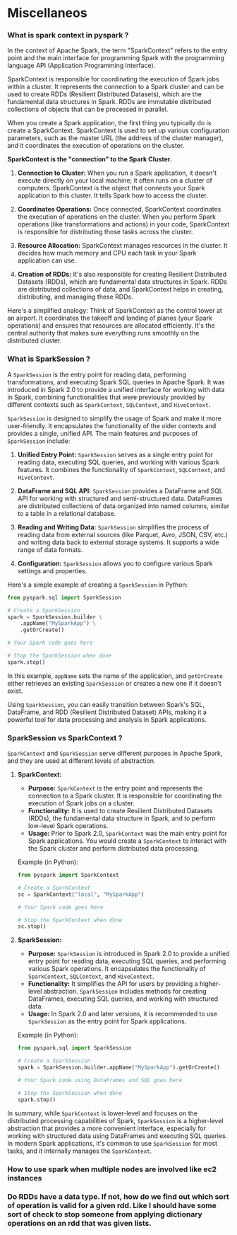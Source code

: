 # Miscellaneos

### What is spark context in pyspark ?
In the context of Apache Spark, the term "SparkContext" refers to the entry point and the main interface for programming Spark with the programming language API (Application Programming Interface). 

SparkContext is responsible for coordinating the execution of Spark jobs within a cluster. It represents the connection to a Spark cluster and can be used to create RDDs (Resilient Distributed Datasets), which are the fundamental data structures in Spark. RDDs are immutable distributed collections of objects that can be processed in parallel.

When you create a Spark application, the first thing you typically do is create a SparkContext. SparkContext is used to set up various configuration parameters, such as the master URL (the address of the cluster manager), and it coordinates the execution of operations on the cluster.

**SparkContext is the "connection" to the Spark Cluster.**

1. **Connection to Cluster:** When you run a Spark application, it doesn't execute directly on your local machine; it often runs on a cluster of computers. SparkContext is the object that connects your Spark application to this cluster. It tells Spark how to access the cluster.

2. **Coordinates Operations:** Once connected, SparkContext coordinates the execution of operations on the cluster. When you perform Spark operations (like transformations and actions) in your code, SparkContext is responsible for distributing those tasks across the cluster.

3. **Resource Allocation:** SparkContext manages resources in the cluster. It decides how much memory and CPU each task in your Spark application can use.

4. **Creation of RDDs:** It's also responsible for creating Resilient Distributed Datasets (RDDs), which are fundamental data structures in Spark. RDDs are distributed collections of data, and SparkContext helps in creating, distributing, and managing these RDDs.

Here's a simplified analogy: Think of SparkContext as the control tower at an airport. It coordinates the takeoff and landing of planes (your Spark operations) and ensures that resources are allocated efficiently. It's the central authority that makes sure everything runs smoothly on the distributed cluster.

### What is SparkSession ?
A `SparkSession` is the entry point for reading data, performing transformations, and executing Spark SQL queries in Apache Spark. It was introduced in Spark 2.0 to provide a unified interface for working with data in Spark, combining functionalities that were previously provided by different contexts such as `SparkContext`, `SQLContext`, and `HiveContext`.

`SparkSession` is designed to simplify the usage of Spark and make it more user-friendly. It encapsulates the functionality of the older contexts and provides a single, unified API. The main features and purposes of `SparkSession` include:

1. **Unified Entry Point:** `SparkSession` serves as a single entry point for reading data, executing SQL queries, and working with various Spark features. It combines the functionality of `SparkContext`, `SQLContext`, and `HiveContext`.

2. **DataFrame and SQL API:** `SparkSession` provides a DataFrame and SQL API for working with structured and semi-structured data. DataFrames are distributed collections of data organized into named columns, similar to a table in a relational database.

3. **Reading and Writing Data:** `SparkSession` simplifies the process of reading data from external sources (like Parquet, Avro, JSON, CSV, etc.) and writing data back to external storage systems. It supports a wide range of data formats.

4. **Configuration:** `SparkSession` allows you to configure various Spark settings and properties.

Here's a simple example of creating a `SparkSession` in Python:

```python
from pyspark.sql import SparkSession

# Create a SparkSession
spark = SparkSession.builder \
    .appName("MySparkApp") \
    .getOrCreate()

# Your Spark code goes here

# Stop the SparkSession when done
spark.stop()
```

In this example, `appName` sets the name of the application, and `getOrCreate` either retrieves an existing `SparkSession` or creates a new one if it doesn't exist.

Using `SparkSession`, you can easily transition between Spark's SQL, DataFrame, and RDD (Resilient Distributed Dataset) APIs, making it a powerful tool for data processing and analysis in Spark applications.

### SparkSession vs SparkContext ?
`SparkContext` and `SparkSession` serve different purposes in Apache Spark, and they are used at different levels of abstraction.

1. **SparkContext:**
   - **Purpose:** `SparkContext` is the entry point and represents the connection to a Spark cluster. It is responsible for coordinating the execution of Spark jobs on a cluster.
   - **Functionality:** It is used to create Resilient Distributed Datasets (RDDs), the fundamental data structure in Spark, and to perform low-level Spark operations.
   - **Usage:** Prior to Spark 2.0, `SparkContext` was the main entry point for Spark applications. You would create a `SparkContext` to interact with the Spark cluster and perform distributed data processing.

   Example (in Python):
   ```python
   from pyspark import SparkContext

   # Create a SparkContext
   sc = SparkContext("local", "MySparkApp")

   # Your Spark code goes here

   # Stop the SparkContext when done
   sc.stop()
   ```

2. **SparkSession:**
   - **Purpose:** `SparkSession` is introduced in Spark 2.0 to provide a unified entry point for reading data, executing SQL queries, and performing various Spark operations. It encapsulates the functionality of `SparkContext`, `SQLContext`, and `HiveContext`.
   - **Functionality:** It simplifies the API for users by providing a higher-level abstraction. `SparkSession` includes methods for creating DataFrames, executing SQL queries, and working with structured data.
   - **Usage:** In Spark 2.0 and later versions, it is recommended to use `SparkSession` as the entry point for Spark applications.

   Example (in Python):
   ```python
   from pyspark.sql import SparkSession

   # Create a SparkSession
   spark = SparkSession.builder.appName("MySparkApp").getOrCreate()

   # Your Spark code using DataFrames and SQL goes here

   # Stop the SparkSession when done
   spark.stop()
   ```

In summary, while `SparkContext` is lower-level and focuses on the distributed processing capabilities of Spark, `SparkSession` is a higher-level abstraction that provides a more convenient interface, especially for working with structured data using DataFrames and executing SQL queries. In modern Spark applications, it's common to use `SparkSession` for most tasks, and it internally manages the `SparkContext`.

### How to use spark when multiple nodes are involved like ec2 instances
### Do RDDs have a data type. If not, how do we find out which sort of operation is valid for a given rdd. Like I should have some sort of check to stop someone from applying dictionary operations on an rdd that was given lists.
### 